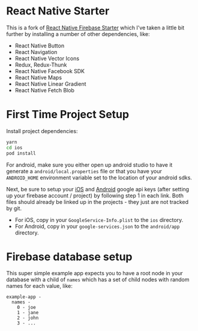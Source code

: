 # React Native Starter

This is a fork of [React Native Firebase Starter](https://github.com/andersryanc/react-native-firebase-starter) which I've taken a little bit further by installing a number of other dependencies, like:

- React Native Button
- React Navigation
- React Native Vector Icons
- Redux, Redux-Thunk
- React Native Facebook SDK
- React Native Maps
- React Native Linear Gradient
- React Native Fetch Blob

# First Time Project Setup

Install project dependencies:

```bash
yarn
cd ios
pod install
```

For android, make sure you either open up android studio to have it generate a `android/local.properties` file or that you have your `ANDROID_HOME` environment variable set to the location of your android sdks.

Next, be sure to setup your [iOS](https://invertase.io/react-native-firebase/#/v2/installation-ios) and [Android](https://invertase.io/react-native-firebase/#/v2/installation-android) google api keys (after setting up your firebase account / project) by following step 1 in each link. Both files should already be linked up in the projects - they just are not tracked by git.

- For iOS, copy in your `GoogleService-Info.plist` to the `ios` directory.
- For Android, copy in your `google-services.json` to the `android/app` directory.

# Firebase database setup

This super simple example app expects you to have a root node in your database with a child of `names` which has a set of child nodes with random names for each value, like:

```
example-app -
  names -
    0 - joe
    1 - jane
    2 - john
    3 - ...
```
